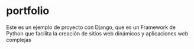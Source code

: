 # portfolio
Este es un ejemplo de proyecto con Django, que es un Framework de Python que facilita la creación de sitios web dinámicos y aplicaciones web complejas 
